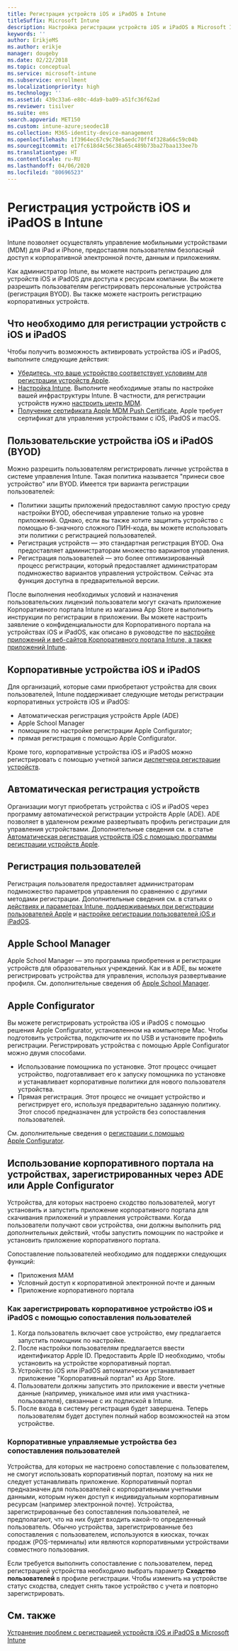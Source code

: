 ```yaml
---
title: Регистрация устройств iOS и iPadOS в Intune
titleSuffix: Microsoft Intune
description: Настройка регистрации устройств iOS и iPadOS в Microsoft Intune.
keywords: ''
author: ErikjeMS
ms.author: erikje
manager: dougeby
ms.date: 02/22/2018
ms.topic: conceptual
ms.service: microsoft-intune
ms.subservice: enrollment
ms.localizationpriority: high
ms.technology: ''
ms.assetid: 439c33a6-e80c-4da9-ba09-a51fc36f62ad
ms.reviewer: tisilver
ms.suite: ems
search.appverid: MET150
ms.custom: intune-azure;seodec18
ms.collection: M365-identity-device-management
ms.openlocfilehash: 1f3964ec67c9c78e5aedc70ff4f328a66c59c04b
ms.sourcegitcommit: e17fc618d4c56c38a65c489b73ba27baa133ee7b
ms.translationtype: HT
ms.contentlocale: ru-RU
ms.lasthandoff: 04/06/2020
ms.locfileid: "80696523"
---
```

# <a name="enroll-iosipados-devices-in-intune"></a>Регистрация устройств iOS и iPadOS в Intune

Intune позволяет осуществлять управление мобильными устройствами (MDM) для iPad и iPhone, предоставляя пользователям безопасный доступ к корпоративной электронной почте, данным и приложениям.

Как администратор Intune, вы можете настроить регистрацию для устройств iOS и iPadOS для доступа к ресурсам компании. Вы можете разрешить пользователям регистрировать персональные устройства (регистрация BYOD). Вы также можете настроить регистрацию корпоративных устройств.

## <a name="prerequisites-for-iosipados-enrollment"></a>Что необходимо для регистрации устройств с iOS и iPadOS

Чтобы получить возможность активировать устройства iOS и iPadOS, выполните следующие действия:

- [Убедитесь, что ваше устройство соответствует условиям для регистрации устройств Apple](https://support.apple.com/en-us/HT204142#eligibility).
- [Настройка Intune](../fundamentals/setup-steps.md). Выполните необходимые этапы по настройке вашей инфраструктуры Intune. В частности, для регистрации устройств нужно [настроить центр MDM](../fundamentals/mdm-authority-set.md).
- [Получение сертификата Apple MDM Push Certificate.](apple-mdm-push-certificate-get.md) Apple требует сертификат для управления устройствами с iOS, iPadOS и macOS.

## <a name="user-owned-iosipados-and-ipados-devices-byod"></a>Пользовательские устройства iOS и iPadOS (BYOD)

Можно разрешить пользователям регистрировать личные устройства в системе управления Intune. Такая политика называется "принеси свое устройство" или BYOD. Имеется три варианта регистрации пользователей:
- Политики защиты приложений предоставляют самую простую среду настройки BYOD, обеспечивая управление только на уровне приложений. Однако, если вы также хотите защитить устройство с помощью 6-значного сложного ПИН-кода, вы можете использовать эти политики с регистрацией пользователей.
- Регистрация устройств — это стандартная регистрация BYOD. Она предоставляет администраторам множество вариантов управления.
- Регистрация пользователей — это более оптимизированный процесс регистрации, который предоставляет администраторам подмножество вариантов управления устройством. Сейчас эта функция доступна в предварительной версии. 

После выполнения необходимых условий и назначения пользовательских лицензий пользователи могут скачать приложение Корпоративного портала Intune из магазина App Store и выполнить инструкции по регистрации в приложении. Вы можете настроить заявление о конфиденциальности для Корпоративного портала на устройствах iOS и iPadOS, как описано в руководстве по [настройке приложений и веб-сайтов Корпоративного портала Intune, а также приложений Intune](../apps/company-portal-app.md#configuration).

## <a name="company-owned-iosipados-devices"></a>Корпоративные устройства iOS и iPadOS

Для организаций, которые сами приобретают устройства для своих пользователей, Intune поддерживает следующие методы регистрации корпоративных устройств iOS и iPadOS:

- Автоматическая регистрация устройств Apple (ADE)
- Apple School Manager
- помощник по настройке регистрации Apple Configurator;
- прямая регистрация с помощью Apple Configurator.

Кроме того, корпоративные устройства iOS и iPadOS можно регистрировать с помощью учетной записи [диспетчера регистрации устройств](device-enrollment-manager-enroll.md).

## <a name="automated-device-enrollment"></a>Автоматическая регистрация устройств

Организации могут приобретать устройства с iOS и iPadOS через программу автоматической регистрации устройств Apple (ADE). ADE позволяет в удаленном режиме развертывать профиль регистрации для управления устройствами. Дополнительные сведения см. в статье [Автоматическая регистрация устройств iOS с помощью программы регистрации устройств Apple](device-enrollment-program-enroll-ios.md).

## <a name="user-enrollment"></a>Регистрация пользователей
Регистрация пользователя предоставляет администраторам подмножество параметров управления по сравнению с другими методами регистрации. Дополнительные сведения см. в статьях о [действиях и параметрах Intune, поддерживаемых при регистрации пользователей Apple](ios-user-enrollment-supported-actions.md) и [настройке регистрации пользователей iOS и iPadOS](ios-user-enrollment.md).

## <a name="apple-school-manager"></a>Apple School Manager

Apple School Manager — это программа приобретения и регистрации устройств для образовательных учреждений. Как и в ADE, вы можете регистрировать устройства для управления, используя развертывание профиля. См. дополнительные сведения об [Apple School Manager](apple-school-manager-set-up-ios.md).

## <a name="apple-configurator"></a>Apple Configurator

Вы можете регистрировать устройства iOS и iPadOS с помощью решения Apple Configurator, установленном на компьютере Mac. Чтобы подготовить устройства, подключите их по USB и установите профиль регистрации. Регистрировать устройства с помощью Apple Configurator можно двумя способами.

- Использование помощника по установке. Этот процесс очищает устройство, подготавливает его к запуску помощника по установке и устанавливает корпоративные политики для нового пользователя устройства.
- Прямая регистрация. Этот процесс не очищает устройство и регистрирует его, используя предварительно заданную политику. Этот способ предназначен для устройств без сопоставления пользователей.

См. дополнительные сведения о [регистрации с помощью Apple Configurator](apple-configurator-enroll-ios.md).

## <a name="use-the-company-portal-on-ade-enrolled-or-apple-configurator-enrolled-devices"></a>Использование корпоративного портала на устройствах, зарегистрированных через ADE или Apple Configurator

Устройства, для которых настроено сходство пользователей, могут установить и запустить приложение корпоративного портала для скачивания приложений и управления устройствами. Когда пользователи получают свои устройства, они должны выполнить ряд дополнительных действий, чтобы запустить помощник по настройке и установить приложение корпоративного портала.

Сопоставление пользователей необходимо для поддержки следующих функций:

- Приложения MAM
- Условный доступ к корпоративной электронной почте и данным
- Приложение корпоративного портала

### <a name="how-users-enroll-corporate-owned-iosipados-devices-with-user-affinity"></a>Как зарегистрировать корпоративное устройство iOS и iPadOS с помощью сопоставления пользователей

1. Когда пользователь включает свое устройство, ему предлагается запустить помощник по настройке.
2. После настройки пользователям предлагается ввести идентификатор Apple ID. Предоставить Apple ID необходимо, чтобы установить на устройстве корпоративный портал.
3. Устройство iOS или iPadOS автоматически устанавливает приложение "Корпоративный портал" из App Store.
4. Пользователи должны запустить это приложение и ввести учетные данные (например, уникальное имя или имя участника-пользователя), связанные с их подпиской в Intune.
5. После входа в систему регистрация будет завершена. Теперь пользователям будет доступен полный набор возможностей на этом устройстве.

### <a name="about-corporate-owned-managed-devices-with-no-user-affinity"></a>Корпоративные управляемые устройства без сопоставления пользователей

Устройства, для которых не настроено сопоставление с пользователем, не смогут использовать корпоративный портал, поэтому на них не следует устанавливать приложение. Корпоративный портал предназначен для пользователей с корпоративными учетными данными, которым нужен доступ к индивидуальным корпоративным ресурсам (например электронной почте). Устройства, зарегистрированные без сопоставления пользователей, не предполагают, что на них будет входить какой-то определенный пользователь. Обычно устройства, зарегистрированные без сопоставления с пользователем, используются в киосках, точках продаж (POS-терминалы) или являются корпоративными устройствами совместного пользования.

Если требуется выполнить сопоставление с пользователем, перед регистрацией устройства необходимо выбрать параметр **Сходство пользователей** в профиле регистрации. Чтобы изменить на устройстве статус сходства, следует снять такое устройство с учета и повторно зарегистрировать.

## <a name="see-also"></a>См. также

[Устранение проблем с регистрацией устройств iOS и iPadOS в Microsoft Intune](https://support.microsoft.com/help/4039809)
